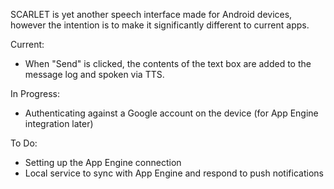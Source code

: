 SCARLET is yet another speech interface made for Android devices, however the intention is to make it significantly different to current apps.

Current:
- When "Send" is clicked, the contents of the text box are added to the message log and spoken via TTS.

In Progress:
- Authenticating against a Google account on the device (for App Engine integration later)

To Do:
- Setting up the App Engine connection
- Local service to sync with App Engine and respond to push notifications